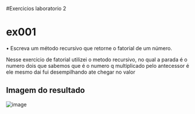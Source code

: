 #Exercicios laboratorio 2

# ex001 

• Escreva um método recursivo que retorne o fatorial de um número.


Nesse exercicio de fatorial utilizei o metodo recursivo, no qual a parada é o numero dois que sabemos que é o numero q multiplicado pelo
antecessor é ele mesmo dai fui desempilhando ate chegar no valor 


## Imagem do resultado 

![image](https://user-images.githubusercontent.com/98031438/187097115-847b1e1a-b403-493e-9bcb-397ac496ae75.png)

